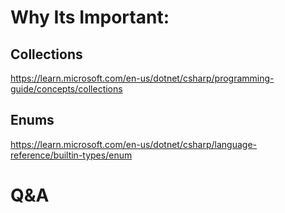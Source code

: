 # Why Its Important:


## Collections

<https://learn.microsoft.com/en-us/dotnet/csharp/programming-guide/concepts/collections>

## Enums

<https://learn.microsoft.com/en-us/dotnet/csharp/language-reference/builtin-types/enum>

# Q&A

